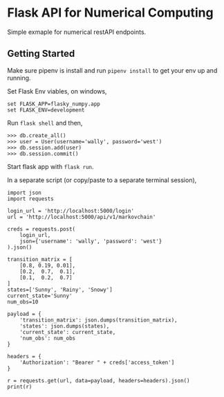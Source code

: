 # Flask API for Numerical Computing

Simple exmaple for numerical restAPI endpoints.

## Getting Started

Make sure pipenv is install and run `pipenv install` to get your env up and running.

Set Flask Env viables, on windows,

```
set FLASK_APP=flasky_numpy.app
set FLASK_ENV=development
```

Run `flask shell` and then,

```
>>> db.create_all()
>>> user = User(username='wally', password='west')
>>> db.session.add(user)
>>> db.session.commit()
```

Start flask app with `flask run`.

In a separate script (or copy/paste to a separate terminal session),

```
import json
import requests

login_url = 'http://localhost:5000/login'
url = 'http://localhost:5000/api/v1/markovchain'

creds = requests.post(
    login_url,
    json={'username': 'wally', 'password': 'west'}
).json()

transition_matrix = [
    [0.8, 0.19, 0.01],
    [0.2,  0.7,  0.1],
    [0.1,  0.2,  0.7]
]
states=['Sunny', 'Rainy', 'Snowy']
current_state='Sunny'
num_obs=10

payload = {
    'transition_matrix': json.dumps(transition_matrix),
    'states': json.dumps(states),
    'current_state': current_state,
    'num_obs': num_obs
}

headers = {
    'Authorization': "Bearer " + creds['access_token']
}

r = requests.get(url, data=payload, headers=headers).json()
print(r)
```